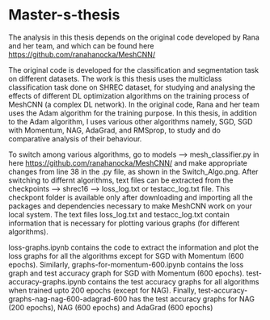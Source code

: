 # Master-s-thesis
The analysis in this thesis depends on the original code developed by Rana and her team, and which can be found here https://github.com/ranahanocka/MeshCNN/

The original code is developed for the classification and segmentation task on different datasets. The work is this thesis uses the multiclass classification task done on SHREC dataset, for studying and analysing the effects of different DL optimization algorithms on the training process of MeshCNN (a complex DL network). In the original code, Rana and her team uses the Adam algorithm for the training purpose. In this thesis, in addition to the Adam algorithm,  I uses various other algorithms namely, SGD, SGD with Momentum, NAG, AdaGrad, and RMSprop, to study and do comparative analysis of their behaviour.

To switch among various algorithms, go to models --> mesh_classifier.py in here https://github.com/ranahanocka/MeshCNN/ and make appropriate changes from line 38 in the .py file, as shown in the Switch_Algo.png.
After switching to differnt algorithms, text files can be extracted from the checkpoints --> shrec16 --> loss_log.txt or testacc_log.txt file. This checkpont folder is available only after downloading and importing all the packages and dependencies necessary to make MeshCNN work on your local system. The text files loss_log.txt and testacc_log.txt contain information that is necessary for plotting various graphs (for different algorithms).

loss-graphs.ipynb contains the code to extract the information and plot the loss graphs for all the algorithms except for SGD with Momentum (600 epochs).
Similarly, graphs-for-momentum-600.ipynb contains the loss graph and test accuracy graph for SGD with Momentum (600 epochs).
test-accuracy-graphs.ipynb contains the test accuracy graphs for all algorithms when trained upto 200 epochs (except for NAG).
Finally, test-accuracy-graphs-nag-nag-600-adagrad-600 has the test accuracy graphs for NAG (200 epochs), NAG (600 epochs) and AdaGrad (600 epochs)
